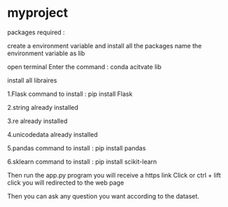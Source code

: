 # myproject
packages required :

create a environment variable and install all the packages name the environment variable as lib

open terminal Enter the command : conda acitvate lib

install all libraires

1.Flask command to install : pip install Flask

2.string already installed

3.re already installed

4.unicodedata already installed

5.pandas command to install : pip install pandas

6.sklearn command to install : pip install scikit-learn

Then run the app.py program you will receive a https link Click or ctrl + lift click you will redirected to the web page

Then you can ask any question you want according to the dataset.
